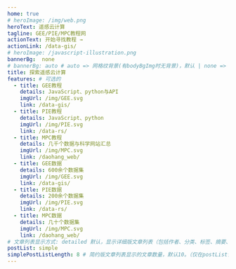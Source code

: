 ```yaml
---
home: true
# heroImage: /img/web.png
heroText: 遥感云计算
tagline: GEE/PIE/MPC教程网
actionText: 开始寻找教程 →
actionLink: /data-gis/
# heroImage: /javascript-illustration.png
bannerBg:  none
# bannerBg: auto # auto => 网格纹背景(有bodyBgImg时无背景)，默认 | none => 无 | '大图地址' | background: 自定义背景样式       提示：如发现文本颜色不适应你的背景时可以到palette.styl修改$bannerTextColor变量
title: 探索遥感云计算
features: # 可选的
  - title: GEE教程
    details: JavaScript、python与API
    imgUrl: /img/GEE.svg
    link: /data-gis/
  - title: PIE教程
    details: JavaScript、python
    imgUrl: /img/PIE.svg
    link: /data-rs/
  - title: MPC教程
    details: 几千个数据与科学网站汇总
    imgUrl: /img/MPC.svg
    link: /daohang_web/
  - title: GEE数据
    details: 600余个数据集
    imgUrl: /img/GEE.svg
    link: /data-gis/
  - title: PIE数据
    details: 200余个数据集
    imgUrl: /img/PIE.svg
    link: /data-rs/
  - title: MPC数据
    details: 几十个数据集
    imgUrl: /img/MPC.svg
    link: /daohang_web/
# 文章列表显示方式: detailed 默认，显示详细版文章列表（包括作者、分类、标签、摘要、分页等）| simple => 显示简约版文章列表（仅标题和日期）| none 不显示文章列表
postList: simple
simplePostListLength: 8 # 简约版文章列表显示的文章数量，默认10。（仅在postList设置为simple时生效）
---
```




<!--

// 可以在这里放一些md信息，在转换时自动注释掉

 -->
